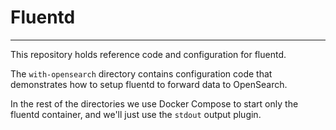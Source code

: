 # Fluentd
---

This repository holds reference code and configuration for fluentd.

The `with-opensearch` directory contains configuration code that demonstrates how to 
setup fluentd to forward data to OpenSearch.

In the rest of the directories we use Docker Compose to start only the fluentd container, and we'll just use the `stdout` output plugin.




